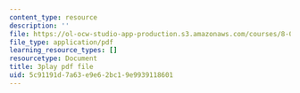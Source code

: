 ```yaml
---
content_type: resource
description: ''
file: https://ol-ocw-studio-app-production.s3.amazonaws.com/courses/8-01sc-classical-mechanics-fall-2016/5c91191d7a63e9e62bc19e9939118601_i2_731Gi9bg.pdf
file_type: application/pdf
learning_resource_types: []
resourcetype: Document
title: 3play pdf file
uid: 5c91191d-7a63-e9e6-2bc1-9e9939118601
---
```

